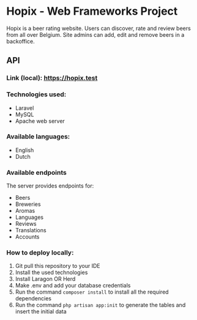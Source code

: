 # Hopix - Web Frameworks Project

Hopix is a beer rating website.
Users can discover, rate and review beers from all over Belgium. Site admins can add, edit and remove beers in a backoffice.


## API

### Link (local): https://hopix.test 

### Technologies used:
- Laravel
- MySQL
- Apache web server

### Available languages:
- English
- Dutch

### Available endpoints

The server provides endpoints for:
- Beers
- Breweries
- Aromas
- Languages
- Reviews
- Translations
- Accounts

### How to deploy locally:
1. Git pull this repository to your IDE
2. Install the used technologies
3. Install Laragon OR Herd
4. Make .env and add your database credentials
5. Run the command `composer install` to install all the required dependencies
6. Run the command `php artisan app:init` to generate the tables and insert the initial data
